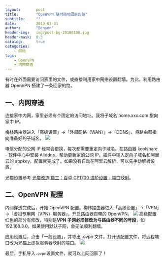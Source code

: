 ```yaml
---
layout:       post
title:        "OpenVPN 随时随地回家的路"
subtitle:     ""
date:         2019-03-31
author:       "Benson"
header-img:   img/post-bg-20180108.jpg
header-mask:  0.3
catalog:      true
categories:
    - 网络
tags:
    - OpenVPN
    - 内网穿透
---
```

有时在外面需要访问家里的文件，或直接利用家中网络设置翻墙。为此，利用路由器 OpenVPN 搭建了一条回家的路。

## 一、内网穿透

连接家中内网，家里必须有个固定的访问地址。我将子域名 home.xxx.com 指向家中 IP。

梅林路由器进入「高级设置」→「外部网络（WAN）」→「DDNS」，将路由器指向准备好的子域名。
![](http://tc.seoipo.com/20190331203233.png)

电信分配的公网 IP 经常会更换，每次都需要重定向子域名。在路由器 koolshare - 软件中心中安装 Aliddns，帮助更新家的公网 IP。插件中输入定向子域名和阿里云的 appkey，配置就完成了。如果没有自动在阿里云解析，可以先手动解析设置。

光猫设置参考 [光猫改造 篇三：百卓 GP1700 进阶设置 - 端口映射](https://newzone.top/p/2018-06-08-Baizhuo_GP1700/)。

## 二、OpenVPN 配置

内网穿透完成后，开始 OpenVPN 配置。梅林路由器进入「高级设置」→「VPN」→「虚拟专用网（VPN）服务器」，开启路由器自带的 OpenVPN。
![](http://tc.seoipo.com/20190331200921.png)
高级配置红色的部分有修改，特别是**VPN 子网必须修改为与路由器不同的号段**，如 192.168.3.0。如果使用默认子网，会无法顺利翻墙。

应用设置后，点击「一般设置」，并导出 .ovpn 文件。打开该配置文件，将远程端口改为光猫上虚拟服务器映射的端口。
![](http://tc.seoipo.com/20190331202017.png)

最后，手机导入`.ovpn`设置文件，就可以上网回家了！
